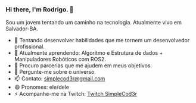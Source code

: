 ### Hi there, I'm Rodrigo.  👋

Sou um jovem tentando um caminho na tecnologia. Atualmente vivo em Salvador-BA.

<!-- **simpleCod3r/simplecod3r** is a ✨ _special_ ✨ repository because its `README.md` (this file) appears on your GitHub profile. -->

- 🔭 Tentando desenvolver habilidades que me tornem um desenvolvedor profissional.
- 🌱 Atualmente aprendendo: Algoritmo e Estrutura de dados + Manipuladores Robóticos com ROS2.
- 👯 Procuro parcerias que me ajudem em meus objetivos.
- 💬 Pergunte-me sobre o universo. 
- 📫 Contato: simplecod3r@gmail.com
- 😄 Pronomes: ele/dele
- ⚡ Acompanhe-me na Twitch: [Twitch SimpleCod3r](https://www.twitch.tv/principemaluco)
 <!-- - 🤔 I’m looking for help with ... -->
